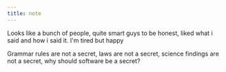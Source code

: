 ```yaml
---
title: note
---
```


Looks like a bunch of people, quite smart guys to be honest, liked
what i said and how i said it. I'm tired but happy

Grammar rules are not a secret, laws are not a secret, science
findings are not a secret, why should software be a secret?
